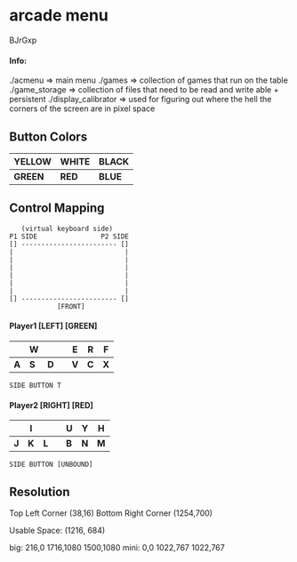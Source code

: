 # arcade menu

BJrGxp

#### Info:
./acmenu => main menu
./games => collection of games that run on the table
./game_storage => collection of files that need to be read and write able + persistent
./display_calibrator => used for figuring out where the hell the corners of the screen are in pixel space

## Button Colors
| YELLOW | WHITE | BLACK |
| - | - | - |
| **GREEN** | **RED** | **BLUE** |

## Control Mapping
```
   (virtual keyboard side)
P1 SIDE                P2 SIDE
[] ------------------------ []
|                            |
|                            |
|                            |
|                            |
|                            |
|                            |
[] ------------------------ []
            [FRONT]
```


#### Player1 [LEFT] [GREEN]
|   | W |   |   | E | R | F |
| - | - | - | - | - | - | - |
| **A** | **S** | **D** |  | **V** | **C** | **X** |

`SIDE BUTTON T`

#### Player2 [RIGHT] [RED]
|   | I |   |   | U | Y | H |
| - | - | - | - | - | - | - |
| **J** | **K** | **L** |  | **B** | **N** | **M** |

`SIDE BUTTON [UNBOUND]`

## Resolution
Top Left Corner (38,16)
Bottom Right Corner (1254,700)

Usable Space: (1216, 684)


big: 216,0 1716,1080 1500,1080
mini: 0,0 1022,767 1022,767